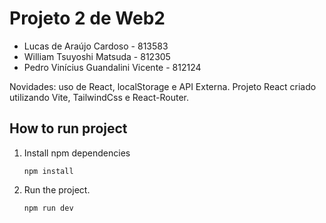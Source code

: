 # Projeto 2 de Web2
- Lucas de Araújo Cardoso - 813583
- William Tsuyoshi Matsuda - 812305
- Pedro Vinícius Guandalini Vicente - 812124

Novidades: uso de React, localStorage e API Externa.
Projeto React criado utilizando Vite, TailwindCss e React-Router.

## How to run project

1. Install npm dependencies

    ```npm install```

2. Run the project.

    ```npm run dev```
